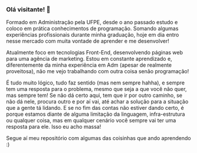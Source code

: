 ### Olá visitante! 👋

Formado em Administração pela UFPE, desde o ano passado estudo e coloco em prática conhecimentos de programação. Somando algumas experiências profissionais durante minha graduação, hoje em dia entro nesse mercado com muita vontade de aprender e me desenvolver!

Atualmente foco em tecnologias Front-End, desenvolvendo páginas web para uma agência de marketing. Estou em constante aprendizado e, diferentemente da minha experiência em Adm (apesar de realmente proveitosa), não me vejo trabalhando com outra coisa senão programação!

É tudo muito lógico, tudo faz sentido (mas nem sempre hahha), e sempre tem uma resposta para o problema, mesmo que seja a que você não quer, mas sempre tem! Se não dá certo aqui, tem que ir por outro caminho, se não dá nele, procura outro e por aí vai, até achar a solução para a situação que a gente tá lidando. E se no fim das contas não estiver dando certo, é porque estamos diante de alguma limitação da linguagem, infra-estrutura ou qualquer coisa, mas em qualquer cenário você sempre vai ter uma resposta para ele. Isso eu acho massa!

Segue aí meu repositório com algumas das coisinhas que ando aprendendo :)


<!--
**RamonDB/RamonDB** is a ✨ _special_ ✨ repository because its `README.md` (this file) appears on your GitHub profile.

Here are some ideas to get you started:

- 🔭 I’m currently working on ...
- 🌱 I’m currently learning ...
- 👯 I’m looking to collaborate on ...
- 🤔 I’m looking for help with ...
- 💬 Ask me about ...
- 📫 How to reach me: ...
- 😄 Pronouns: ...
- ⚡ Fun fact: ...
-->
